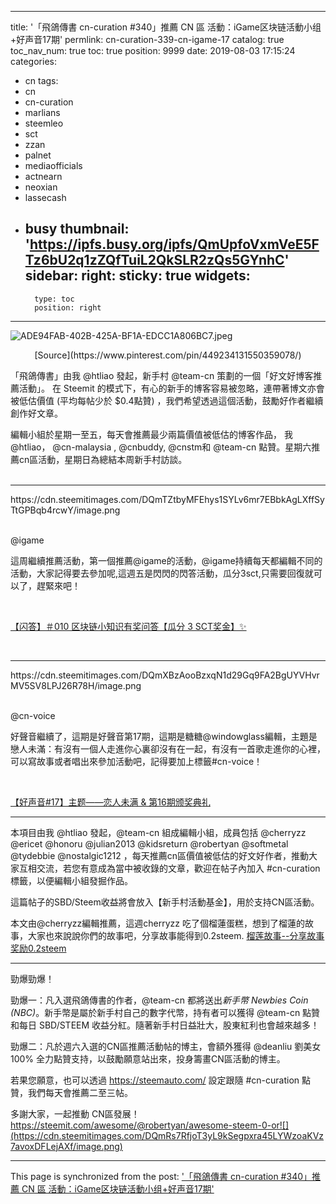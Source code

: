 
---
title: '「飛鴿傳書 cn-curation #340」推薦 CN 區 活動：iGame区块链活動小组+好声音17期'
permlink: cn-curation-339-cn-igame-17
catalog: true
toc_nav_num: true
toc: true
position: 9999
date: 2019-08-03 17:15:24
categories:
- cn
tags:
- cn
- cn-curation
- marlians
- steemleo
- sct
- zzan
- palnet
- mediaofficials
- actnearn
- neoxian
- lassecash
- busy
thumbnail: 'https://ipfs.busy.org/ipfs/QmUpfoVxmVeE5FTz6bU2q1zZQfTuiL2QkSLR2zQs5GYnhC'
sidebar:
    right:
        sticky: true
widgets:
    -
        type: toc
        position: right
---


![ADE94FAB-402B-425A-BF1A-EDCC1A806BC7.jpeg](https://ipfs.busy.org/ipfs/QmUpfoVxmVeE5FTz6bU2q1zZQfTuiL2QkSLR2zQs5GYnhC)

<center>[Source](https://www.pinterest.com/pin/449234131550359078/)</center>

「飛鴿傳書」由我 @htliao 發起，新手村 @team-cn 策劃的一個「好文好博客推薦活動」。
在 Steemit 的模式下，有心的新手的博客容易被忽略，連帶著博文亦會被低估價值 (平均每帖少於 $0.4點贊) ，我們希望透過這個活動，鼓勵好作者繼續創作好文章。

編輯小組於星期一至五，每天會推薦最少兩篇價值被低估的博客作品， 我 @htliao， @cn-malaysia , @cnbuddy, @cnstm和 @team-cn 點贊。星期六推薦cn區活動，星期日為總結本周新手村訪談。
<br/><br/>

---


<div class="pull-left">https://cdn.steemitimages.com/DQmTZtbyMFEhys1SYLv6mr7EBbkAgLXffSyTtGPBqb4rcwY/image.png</div>
<br/>

@igame <br/>

這周繼續推薦活動，第一個推薦@igame的活動，@igame持續每天都編輯不同的活動，大家記得要去參加呢,這週五是閃閃的閃答活動，瓜分3sct,只需要回復就可以了，趕緊來吧！

<br/>

[【闪答】＃010 区块链小知识有奖问答【瓜分 3 SCT奖金】✨](https://steemit.com/cn/@igame/010-3-sct)

<br/>

---

<div class="pull-right">https://cdn.steemitimages.com/DQmXBzAooBzxqN1d29Gq9FA2BgUYVHvrMV5SV8LPJ26R78H/image.png</div>
<br/>

@cn-voice <br/>

好聲音繼續了，這期是好聲音第17期，這期是糖糖@windowglass編輯，主題是戀人未滿：有沒有一個人走進你心裏卻沒有在一起，有沒有一首歌走進你的心裡，可以寫故事或者唱出來參加活動吧，記得要加上標籤#cn-voice！


<br/>

[【好声音#17】主题——恋人未满 &amp; 第16期颁奖典礼](https://steemit.com/cn/@cn-voice/17amp16-sk4jqp01gi)

---


本項目由我 @htliao 發起，@team-cn 組成編輯小組，成員包括 @cherryzz @ericet @honoru @julian2013 @kidsreturn @robertyan @softmetal @tydebbie @nostalgic1212 ，每天推薦cn區價值被低估的好文好作者，推動大家互相交流，若您有意成為當中被收錄的文章，歡迎在帖子內加入 #cn-curation 標籤，以便編輯小組發掘作品。

這篇帖子的SBD/Steem收益將會放入【新手村活動基金】，用於支持CN區活動。

本文由@cherryzz編輯推薦，這週cherryzz 吃了個榴蓮蛋糕，想到了榴蓮的故事，大家也來說說你們的故事吧，分享故事能得到0.2steem.
[榴莲故事--分享故事奖励0.2steem](https://steemit.com/cn/@cherryzz/--02steem-pyqbk6mucc)

---

勁爆勁爆！

勁爆一：凡入選飛鴿傳書的作者，@team-cn 都將送出*新手幣 Newbies Coin (NBC)*。新手幣是屬於新手村自己的數字代幣，持有者可以獲得 @team-cn 點贊和每日 SBD/STEEM 收益分紅。隨著新手村日益壯大，股東紅利也會越來越多！

勁爆二：凡於週六入選的CN區推薦活動帖的博主，會額外獲得 @deanliu 劉美女 100% 全力點贊支持，以鼓勵願意站出來，投身籌畫CN區活動的博主。

若果您願意，也可以透過 https://steemauto.com/ 設定跟隨 #cn-curation 點贊，我們每天會推薦二至三帖。

多謝大家，一起推動 CN區發展！https://steemit.com/awesome/@robertyan/awesome-steem-0-or![](https://cdn.steemitimages.com/DQmRs7RfjoT3yL9kSegpxra45LYWzoaKVz7avoxDFLejAXf/image.png)

- - -

This page is synchronized from the post: ['「飛鴿傳書 cn-curation #340」推薦 CN 區 活動：iGame区块链活動小组+好声音17期'](https://steemit.com/@htliao/cn-curation-339-cn-igame-17)
